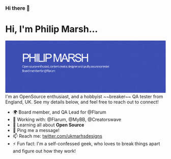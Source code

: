 ### Hi there 👋

# Hi, I'm Philip Marsh...

<img src="https://raw.githubusercontent.com/katosdev/katosdev/master/gh-header-image-cropped.png" alt="Github Welcome Banner">
I'm an OpenSource enthusiast, and a hobbyist ~~breaker~~ QA tester from England, UK. See my details below, and feel free to reach out to connect! 


- 🌍 Board member, and QA Lead for @Flarum
- 💅 Working with: @Flarum, @MyBB, @Creatorswave
- 🌱 Learning all about **Open Source**
- 💬 Ping me a message!
- 📫 Reach me: [twitter.com/ukmarhsdesigns](https://twitter.com/ukmarshdesigns)
- ⚡️ Fun fact: I'm a self-confessed geek, who loves to break things apart and figure out how they work! 
